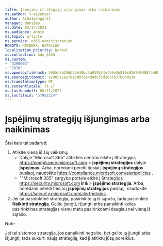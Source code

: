 ```yaml
---
title: Įspėjimų strategijų išjungimas arba naikinimas
ms.author: v-aiyengar
author: AshaIyengar21
manager: dansimp
ms.date: 02/17/2021
ms.audience: Admin
ms.topic: article
ms.service: o365-administration
ROBOTS: NOINDEX, NOFOLLOW
localization_priority: Normal
ms.collection: Adm_O365
ms.custom:
- "3200002"
- "7670"
ms.openlocfilehash: 50b5c5b256b23e10bd3a919514afb9e5b810c02d7054887bb8bb191e21a0c81e
ms.sourcegitcommit: 920051182781bd97ce4d4d6fbd268cb37b84d239
ms.translationtype: MT
ms.contentlocale: lt-LT
ms.lasthandoff: 08/11/2021
ms.locfileid: "57902224"
---
```

# <a name="turn-off-or-delete-alert-policies"></a>Įspėjimų strategijų išjungimas arba naikinimas

Štai kaip tai padaryti:

1. Atlikite vieną iš šių veiksmų:
   - Dalyje "Microsoft 365" atitikties centras eikite į Strategijos <https://compliance.microsoft.com>  \> **įspėjimų strategijos** dalyje **Įspėjimas.** Arba, norėdami pereiti tiesiai į **įspėjimų strategijos** puslapį, naudokite <https://compliance.microsoft.com/alertpolicies> .
   - ""Microsoft 365" sargyba portale eikite į Strategijos <https://security.microsoft.com> **ir &** \> **įspėjimo strategija**. Arba, norėdami pereiti tiesiai į **įspėjimų strategijos** puslapį, naudokite <https://security.microsoft.com/alertpolicies> .
2. Jei tai pasirinktinė strategija, pasirinkite ją iš sąrašo, tada pasirinkite **Naikinti strategiją**. Galite įjungti, išjungti arba panaikinti kelias pasirinktines strategijas vienu metu pasirinkdami daugiau nei vieną iš sąrašo.

> [!NOTE]
> Jei tai sistemos strategija, jos panaikinti negalite, bet galite ją įjungti arba išjungti, tada sukurti naują strategiją, kad ji atitiktų jūsų poreikius.
